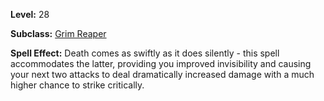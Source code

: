 <!-- TITLE: Spell: The Silent Scythe -->
<!-- SUBTITLE:  -->

**Level:** 28

**Subclass:** [Grim Reaper](grim-reaper)

**Spell Effect:** Death comes as swiftly as it does silently - this spell accommodates the latter, providing you improved invisibility and causing your next two attacks to deal dramatically increased damage with a much higher chance to strike critically.